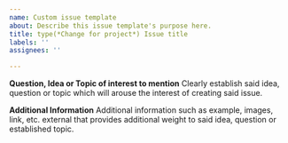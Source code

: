 ```yaml
---
name: Custom issue template
about: Describe this issue template's purpose here.
title: type(*Change for project*) Issue title
labels: ''
assignees: ''

---
```


**Question, Idea or Topic of interest to mention**
Clearly establish said idea, question or topic which will arouse the interest of creating said issue.

**Additional Information**
Additional information such as example, images, link, etc. external that provides additional weight to said idea, question or established topic.
